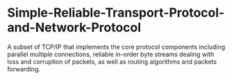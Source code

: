 Simple-Reliable-Transport-Protocol-and-Network-Protocol
=======================================================

A subset of TCP/IP that implements the core protocol components including parallel multiple connections, reliable in-order byte streams dealing with loss and corruption of packets, as well as routing algorithms and packets forwarding.
